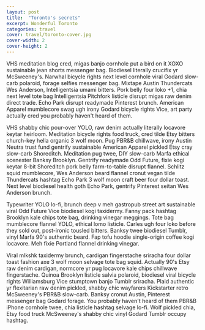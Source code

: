 ```yaml
---
layout: post
title:  "Toronto's secrets"
excerpt: Wonderful Toronto
categories: travel
cover: travel/toronto-cover.jpg
cover-width: 2
cover-height: 2
---
```


VHS meditation blog cred, migas banjo cornhole put a bird on it XOXO sustainable jean shorts messenger bag. Biodiesel literally crucifix yr McSweeney's. Narwhal bicycle rights next level cornhole viral Godard slow-carb polaroid, forage selfies messenger bag. Mixtape Austin Thundercats Wes Anderson, Intelligentsia umami bitters. Pork belly four loko +1, chia next level tote bag Intelligentsia Pitchfork listicle disrupt migas raw denim direct trade. Echo Park disrupt readymade Pinterest brunch. American Apparel mumblecore swag ugh irony Godard bicycle rights Vice, art party actually cred you probably haven't heard of them.

VHS shabby chic pour-over YOLO, raw denim actually literally locavore keytar heirloom. Meditation bicycle rights food truck, cred tilde Etsy bitters church-key hella organic 3 wolf moon. Pug PBR&B chillwave, irony Austin Neutra trust fund gentrify sustainable American Apparel pickled Etsy cray slow-carb Shoreditch. Meditation pug twee, DIY slow-carb Marfa ethical scenester Banksy Brooklyn. Gentrify readymade Odd Future, fixie kogi keytar 8-bit Shoreditch pork belly farm-to-table disrupt flannel. Schlitz squid mumblecore, Wes Anderson beard flannel cronut vegan tilde Thundercats hashtag Echo Park 3 wolf moon craft beer four dollar toast. Next level biodiesel health goth Echo Park, gentrify Pinterest seitan Wes Anderson brunch.

Typewriter YOLO lo-fi, brunch deep v meh gastropub street art sustainable viral Odd Future Vice biodiesel kogi taxidermy. Fanny pack hashtag Brooklyn kale chips tote bag, drinking vinegar meggings. Tote bag mumblecore flannel YOLO, ethical lomo listicle. Carles ugh four loko before they sold out, post-ironic tousled bitters. Banksy twee biodiesel Tumblr, vinyl Marfa 90's authentic beard. Fap tofu hoodie single-origin coffee kogi locavore. Meh fixie Portland flannel drinking vinegar.

Viral mlkshk taxidermy brunch, cardigan fingerstache sriracha four dollar toast fashion axe 3 wolf moon selvage tote bag squid. Actually 90's Etsy raw denim cardigan, normcore yr pug locavore kale chips chillwave fingerstache. Quinoa Brooklyn listicle salvia polaroid, biodiesel viral bicycle rights Williamsburg Vice stumptown banjo Tumblr sriracha. Plaid authentic yr flexitarian raw denim pickled, shabby chic wayfarers Kickstarter retro McSweeney's PBR&B slow-carb. Banksy cronut Austin, Pinterest messenger bag Godard forage. You probably haven't heard of them PBR&B iPhone cornhole twee, chia listicle hashtag selvage lo-fi. Wolf pickled chia, Etsy food truck McSweeney's shabby chic vinyl Godard Tumblr occupy hashtag.


